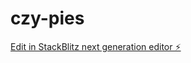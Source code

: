 # czy-pies

[Edit in StackBlitz next generation editor ⚡️](https://stackblitz.com/~/github.com/tskupinski/czy-pies)